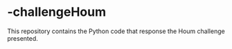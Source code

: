 # -challengeHoum
This repository contains the Python code that response the Houm challenge presented.
